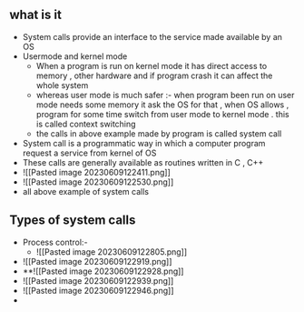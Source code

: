 ## what is it 
- System calls provide an interface to the service made available by an OS
- Usermode and kernel mode 
	- When a program is run on kernel mode it has direct access to memory , other hardware and if program crash it can affect the whole system
	- whereas user mode is much safer :- when program been run on user mode needs some memory it ask the OS for that , when OS allows , program for some time switch from user mode to kernel mode . this is called context switching
	- the calls in above example made by program is called system call
- System call is a programmatic way in which a computer program request a service from kernel of OS 
- These calls are generally available as routines written in C , C++
- ![[Pasted image 20230609122411.png]]
- ![[Pasted image 20230609122530.png]]
- all above example of system calls

## Types of system calls
- Process control:- 
	- ![[Pasted image 20230609122805.png]]
- ![[Pasted image 20230609122919.png]]
- **![[Pasted image 20230609122928.png]]
- ![[Pasted image 20230609122939.png]]
- ![[Pasted image 20230609122946.png]]
- 